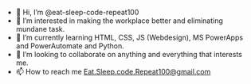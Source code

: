 - 👋 Hi, I’m @eat-sleep-code-repeat100
- 👀 I’m interested in making the workplace better and eliminating mundane task.
- 🌱 I’m currently learning HTML, CSS, JS (Webdesign), MS PowerApps and PowerAutomate and Python.
- 💞️ I’m looking to collaborate on anything and everything that interests me.
- 📫 How to reach me Eat.Sleep.code.Repeat100@gmail.com

<!---
eat-sleep-code-repeat100/eat-sleep-code-repeat100 is a ✨ special ✨ repository because its `README.md` (this file) appears on your GitHub profile.
You can click the Preview link to take a look at your changes.
--->
